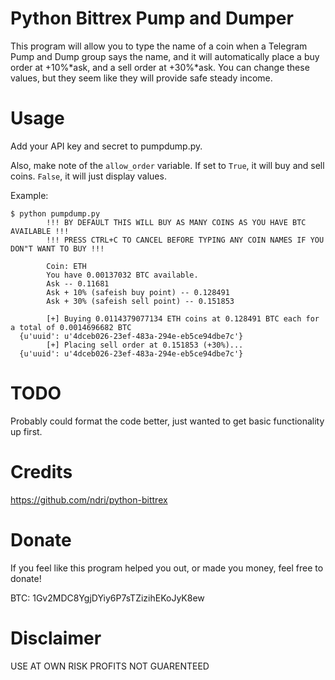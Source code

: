 Python Bittrex Pump and Dumper
=

This program will allow you to type the name of a coin when a Telegram
Pump and Dump group says the name, and it will automatically place a
buy order at +10%*ask, and a sell order at +30%*ask. You can change
these values, but they seem like they will provide safe steady income.


Usage
=
  Add your API key and secret to pumpdump.py.

  Also, make note of the `allow_order` variable. If set to `True`, it
  will buy and sell coins. `False`, it will just display values.

  Example:

    $ python pumpdump.py
			!!! BY DEFAULT THIS WILL BUY AS MANY COINS AS YOU HAVE BTC AVAILABLE !!!
			!!! PRESS CTRL+C TO CANCEL BEFORE TYPING ANY COIN NAMES IF YOU DON"T WANT TO BUY !!!

			Coin: ETH
			You have 0.00137032 BTC available.
			Ask -- 0.11681
			Ask + 10% (safeish buy point) -- 0.128491
			Ask + 30% (safeish sell point) -- 0.151853

			[+] Buying 0.0114379077134 ETH coins at 0.128491 BTC each for a total of 0.0014696682 BTC
      {u'uuid': u'4dceb026-23ef-483a-294e-eb5ce94dbe7c'}
			[+] Placing sell order at 0.151853 (+30%)...
      {u'uuid': u'4dceb026-23ef-483a-294e-eb5ce94dbe7c'}

TODO
=
Probably could format the code better, just wanted to get basic functionality up first.

Credits
=

https://github.com/ndri/python-bittrex

Donate
=

If you feel like this program helped you out, or made you money, feel free to donate!

BTC: 1Gv2MDC8YgjDYiy6P7sTZizihEKoJyK8ew

Disclaimer
=

USE AT OWN RISK
PROFITS NOT GUARENTEED
